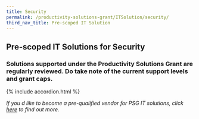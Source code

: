 ```yaml
---
title: Security
permalink: /productivity-solutions-grant/ITSolution/security/
third_nav_title: Pre-scoped IT Solution
---
```


## Pre-scoped IT Solutions for Security

### Solutions supported under the Productivity Solutions Grant are regularly reviewed. Do take note of the current support levels and grant caps.

{% include accordion.html %}

_If you d like to become a pre-qualified vendor for PSG IT solutions, click <a target='_blank' href='https://www.imda.gov.sg/icmvendors' >here</a> to find out more._

